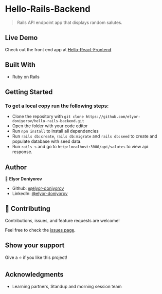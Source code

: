 # Hello-Rails-Backend
> Rails API endpoint app that displays random salutes.

## Live Demo
Check out the front end app at [Hello-React-Frontend](https://github.com/elyor-doniyorov/hello-react-frontend)

## Built With

- Ruby on Rails

## Getting Started

### To get a local copy run the following steps:

- Clone the repository with `git clone https://github.com/elyor-doniyorov/hello-rails-backend.git`
- Open the folder with your code editor
- Run `npm install` to install all dependencies
- Run `rails db:create`, `rails db:migrate` and `rails db:seed` to create and populate database with seed data.
- Run `rails s` and go to `http:localhost:3000/api/salutes` to view api response.

## Author

👤 **Elyor Doniyorov**

- Github: [@elyor-doniyorov](https://github.com/elyor-doniyorov)
- LinkedIn: [@elyor-doniyorov](www.linkedin.com/in/elyor-doniyorov)

## 🤝 Contributing

Contributions, issues, and feature requests are welcome!

Feel free to check the [issues page](https://github.com/elyor-doniyorov/hello-rails-backend/issues/2).

## Show your support

Give a ⭐️ if you like this project!

## Acknowledgments

- Learning partners, Standup and morning session team